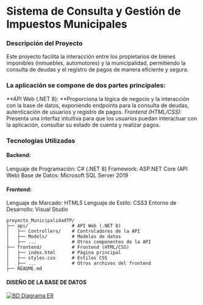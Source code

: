 # Sistema de Consulta y Gestión de Impuestos Municipales

### Descripción del Proyecto
Este proyecto facilita la interacción entre los propietarios de bienes imponibles (inmuebles, automotores) y la municipalidad, permitiendo la consulta de deudas y el registro de pagos de manera eficiente y segura.

### La aplicación se compone de dos partes principales:

**API Web (.NET 8): **Proporciona la lógica de negocio y la interacción con la base de datos, exponiendo endpoints para la consulta de deudas, autenticación de usuarios y registro de pagos.
*Frontend (HTML/CSS):* Presenta una interfaz intuitiva para que los usuarios puedan interactuar con la aplicación, consultar su estado de cuenta y realizar pagos.

### Tecnologías Utilizadas
#### Backend:
Lenguaje de Programación: C# (.NET 8)
Framework: ASP.NET Core (API Web)
Base de Datos: Microsoft SQL Server 2019
#### Frontend:
Lenguaje de Marcado: HTML5
Lenguaje de Estilo: CSS3
Entorno de Desarrollo: Visual Studio

    proyecto_MunicipalidadTP/
    ├── api/                # API Web (.NET 8)
    │   ├── Controllers/    # Controladores de la API
    │   ├── Models/         # Modelos de datos
    │   ├── ...             # Otros componentes de la API
    ├── frontend/           # Frontend (HTML/CSS)
    │   ├── index.html      # Página principal
    │   ├── styles.css      # Estilos CSS
    │   ├── ...             # Otros archivos del frontend
    ├── README.md      

#### DISEÑO DE LA BASE DE DATOS
[![BD Diagrama ER](https://i.ibb.co/b1KGk8Y/imagen-2024-06-14-104811236.png "BD Diagrama ER")](https://i.ibb.co/b1KGk8Y/imagen-2024-06-14-104811236.png "BD Diagrama ER")
